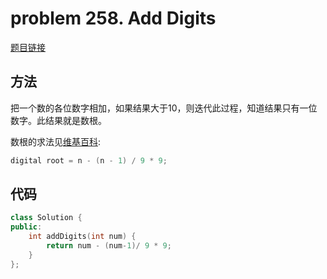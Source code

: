 # problem 258. Add Digits

[题目链接](https://leetcode.com/problems/add-digits/)

## 方法

把一个数的各位数字相加，如果结果大于10，则迭代此过程，知道结果只有一位数字。此结果就是数根。

数根的求法见[维基百科](https://en.wikipedia.org/wiki/Digital_root):

```C++
digital root = n - (n - 1) / 9 * 9;
```

## 代码

```C++
class Solution {
public:
    int addDigits(int num) {
        return num - (num-1)/ 9 * 9;
    }
};
```
